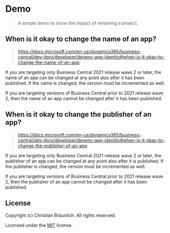 # Demo

> A simple demo to show the impact of renaming a project.

## When is it okay to change the name of an app?

> https://docs.microsoft.com/en-us/dynamics365/business-central/dev-itpro/developer/devenv-app-identity#when-is-it-okay-to-change-the-name-of-an-app

If you are targeting only Business Central 2021 release wave 2 or later, the name of an app can be changed at any point also after it has been published. If the name is changed, the version must be incremented as well.

If you are targeting versions of Business Central prior to 2021 release wave 2, then the name of an app cannot be changed after it has been published.

## When is it okay to change the publisher of an app?

> https://docs.microsoft.com/en-us/dynamics365/business-central/dev-itpro/developer/devenv-app-identity#when-is-it-okay-to-change-the-publisher-of-an-app

If you are targeting only Business Central 2021 release wave 2 or later, the publisher of an app can be changed at any point also after it is published. If the publisher is changed, the version must be incremented as well.

If you are targeting versions of Business Central prior to 2021 release wave 2, then the publisher of an app cannot be changed after it has been published.

## License

Copyright (c) Christian Bräunlich. All rights reserved.

Licensed under the [MIT](LICENSE) license.

